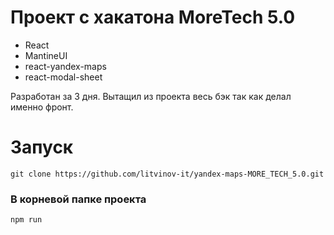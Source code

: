# Проект с хакатона MoreTech 5.0
- React
- MantineUI
- react-yandex-maps
- react-modal-sheet

Разработан за 3 дня.
Вытащил из проекта весь бэк так как делал именно фронт.

# Запуск
    git clone https://github.com/litvinov-it/yandex-maps-MORE_TECH_5.0.git

### В корневой папке проекта
    npm run
